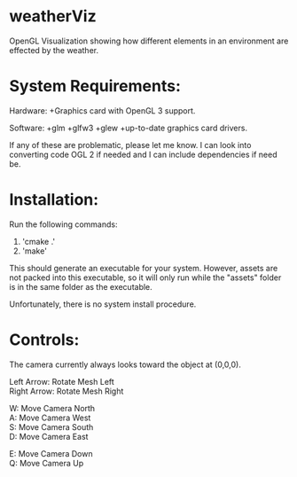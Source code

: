 # weatherViz
OpenGL Visualization showing how different elements in an environment are effected by the weather.

# System Requirements:

Hardware:
+Graphics card with OpenGL 3 support.

Software:
+glm
+glfw3
+glew
+up-to-date graphics card drivers.

If any of these are problematic, please let me know. I can look into converting code OGL 2 if needed and I can include dependencies if need be.

# Installation:

Run the following commands:
1. 'cmake .'
2. 'make'

This should generate an executable for your system. However, assets are not packed into this executable, so it will only run while the "assets" folder is in the same folder as the executable.

Unfortunately, there is no system install procedure.

# Controls:

The camera currently always looks toward the object at (0,0,0).

Left Arrow: Rotate Mesh Left  
Right Arrow: Rotate Mesh Right

W: Move Camera North  
A: Move Camera West  
S: Move Camera South  
D: Move Camera East  

E: Move Camera Down  
Q: Move Camera Up  
